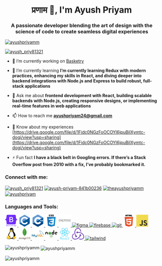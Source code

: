 <h1 align="center">प्रणाम 🙏, I'm Ayush Priyam</h1>
<h3 align="center">A passionate developer blending the art of design with the science of code to create seamless digital experiences</h3>

<p align="left"> <a href="https://github.com/ryo-ma/github-profile-trophy"><img src="https://github-profile-trophy.vercel.app/?username=ayushpriyamm" alt="ayushpriyamm" /></a> </p>

<p align="left"> <a href="https://twitter.com/ayush_priy81321" target="blank"><img src="https://img.shields.io/twitter/follow/ayush_priy81321?logo=twitter&style=for-the-badge" alt="ayush_priy81321" /></a> </p>

- 🔭 I’m currently working on [Basketry](https://github.com/Ayushpriyamm/Grocery-Del/)

- 🌱 I’m currently learning **I’m currently learning Redux with modern practices, enhancing my skills in React, and diving deeper into backend integrations with Node.js and Express to build robust, full-stack applications**

- 💬 Ask me about **frontend development with React, building scalable backends with Node.js, creating responsive designs, or implementing real-time features in web applications**

- 📫 How to reach me **ayushpriyam24@gmail.com**

- 📄 Know about my experiences [https://drive.google.com/file/d/1Fidc0NGzFoOCOYl6jpuBilXymtc-dogi/view?usp=sharing](https://drive.google.com/file/d/1Fidc0NGzFoOCOYl6jpuBilXymtc-dogi/view?usp=sharing)

- ⚡ Fun fact **I have a black belt in Googling errors. If there’s a Stack Overflow post from 2010 with a fix, I’ve probably bookmarked it.**

<h3 align="left">Connect with me:</h3>
<p align="left">
<a href="https://twitter.com/ayush_priy81321" target="blank"><img align="center" src="https://raw.githubusercontent.com/rahuldkjain/github-profile-readme-generator/master/src/images/icons/Social/twitter.svg" alt="ayush_priy81321" height="30" width="40" /></a>
<a href="https://linkedin.com/in/ayush-priyam-841b00236" target="blank"><img align="center" src="https://raw.githubusercontent.com/rahuldkjain/github-profile-readme-generator/master/src/images/icons/Social/linked-in-alt.svg" alt="ayush-priyam-841b00236" height="30" width="40" /></a>
<a href="https://instagram.com/theayushpriyamm" target="blank"><img align="center" src="https://raw.githubusercontent.com/rahuldkjain/github-profile-readme-generator/master/src/images/icons/Social/instagram.svg" alt="theayushpriyamm" height="30" width="40" /></a>
<a href="https://www.leetcode.com/ayushpriyam" target="blank"><img align="center" src="https://raw.githubusercontent.com/rahuldkjain/github-profile-readme-generator/master/src/images/icons/Social/leet-code.svg" alt="ayushpriyam" height="30" width="40" /></a>
</p>

<h3 align="left">Languages and Tools:</h3>
<p align="left"> <a href="https://getbootstrap.com" target="_blank" rel="noreferrer"> <img src="https://raw.githubusercontent.com/devicons/devicon/master/icons/bootstrap/bootstrap-plain-wordmark.svg" alt="bootstrap" width="40" height="40"/> </a> <a href="https://www.cprogramming.com/" target="_blank" rel="noreferrer"> <img src="https://raw.githubusercontent.com/devicons/devicon/master/icons/c/c-original.svg" alt="c" width="40" height="40"/> </a> <a href="https://www.w3schools.com/cpp/" target="_blank" rel="noreferrer"> <img src="https://raw.githubusercontent.com/devicons/devicon/master/icons/cplusplus/cplusplus-original.svg" alt="cplusplus" width="40" height="40"/> </a> <a href="https://www.w3schools.com/css/" target="_blank" rel="noreferrer"> <img src="https://raw.githubusercontent.com/devicons/devicon/master/icons/css3/css3-original-wordmark.svg" alt="css3" width="40" height="40"/> </a> <a href="https://expressjs.com" target="_blank" rel="noreferrer"> <img src="https://raw.githubusercontent.com/devicons/devicon/master/icons/express/express-original-wordmark.svg" alt="express" width="40" height="40"/> </a> <a href="https://www.figma.com/" target="_blank" rel="noreferrer"> <img src="https://www.vectorlogo.zone/logos/figma/figma-icon.svg" alt="figma" width="40" height="40"/> </a> <a href="https://firebase.google.com/" target="_blank" rel="noreferrer"> <img src="https://www.vectorlogo.zone/logos/firebase/firebase-icon.svg" alt="firebase" width="40" height="40"/> </a> <a href="https://git-scm.com/" target="_blank" rel="noreferrer"> <img src="https://www.vectorlogo.zone/logos/git-scm/git-scm-icon.svg" alt="git" width="40" height="40"/> </a> <a href="https://www.w3.org/html/" target="_blank" rel="noreferrer"> <img src="https://raw.githubusercontent.com/devicons/devicon/master/icons/html5/html5-original-wordmark.svg" alt="html5" width="40" height="40"/> </a> <a href="https://developer.mozilla.org/en-US/docs/Web/JavaScript" target="_blank" rel="noreferrer"> <img src="https://raw.githubusercontent.com/devicons/devicon/master/icons/javascript/javascript-original.svg" alt="javascript" width="40" height="40"/> </a> <a href="https://www.linux.org/" target="_blank" rel="noreferrer"> <img src="https://raw.githubusercontent.com/devicons/devicon/master/icons/linux/linux-original.svg" alt="linux" width="40" height="40"/> </a> <a href="https://www.mongodb.com/" target="_blank" rel="noreferrer"> <img src="https://raw.githubusercontent.com/devicons/devicon/master/icons/mongodb/mongodb-original-wordmark.svg" alt="mongodb" width="40" height="40"/> </a> <a href="https://www.mysql.com/" target="_blank" rel="noreferrer"> <img src="https://raw.githubusercontent.com/devicons/devicon/master/icons/mysql/mysql-original-wordmark.svg" alt="mysql" width="40" height="40"/> </a> <a href="https://nodejs.org" target="_blank" rel="noreferrer"> <img src="https://raw.githubusercontent.com/devicons/devicon/master/icons/nodejs/nodejs-original-wordmark.svg" alt="nodejs" width="40" height="40"/> </a> <a href="https://reactjs.org/" target="_blank" rel="noreferrer"> <img src="https://raw.githubusercontent.com/devicons/devicon/master/icons/react/react-original-wordmark.svg" alt="react" width="40" height="40"/> </a> <a href="https://redux.js.org" target="_blank" rel="noreferrer"> <img src="https://raw.githubusercontent.com/devicons/devicon/master/icons/redux/redux-original.svg" alt="redux" width="40" height="40"/> </a> <a href="https://tailwindcss.com/" target="_blank" rel="noreferrer"> <img src="https://www.vectorlogo.zone/logos/tailwindcss/tailwindcss-icon.svg" alt="tailwind" width="40" height="40"/> </a> </p>

<p><img align="left" src="https://github-readme-stats.vercel.app/api/top-langs?username=ayushpriyamm&show_icons=true&locale=en&layout=compact" alt="ayushpriyamm" /></p>

<p>&nbsp;<img align="center" src="https://github-readme-stats.vercel.app/api?username=ayushpriyamm&show_icons=true&locale=en" alt="ayushpriyamm" /></p>

<p><img align="center" src="https://github-readme-streak-stats.herokuapp.com/?user=ayushpriyamm&" alt="ayushpriyamm" /></p>
